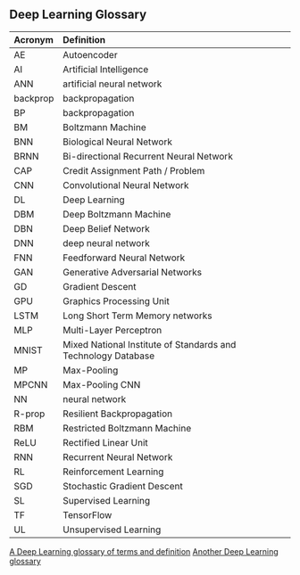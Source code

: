 Deep Learning Glossary
-----

| Acronym | Definition | 
|:---|:---|
| AE | Autoencoder | 
| AI | Artificial Intelligence | 
| ANN | artificial neural network | 
| backprop | backpropagation |
| BP | backpropagation |
| BM | Boltzmann Machine | 
| BNN | Biological Neural Network | 
| BRNN | Bi-directional Recurrent Neural Network | 
| CAP | Credit Assignment Path / Problem | 
| CNN | Convolutional Neural Network |
| DL | Deep Learning |
| DBM | Deep Boltzmann Machine |
| DBN | Deep Belief Network |
| DNN | deep neural network | 
| FNN | Feedforward Neural Network | 
| GAN | Generative Adversarial Networks | 
| GD | Gradient Descent |
| GPU |  Graphics Processing Unit | 
| LSTM | Long Short Term Memory networks |
| MLP | Multi-Layer Perceptron |
| MNIST | Mixed National Institute of Standards and Technology Database | 
| MP | Max-Pooling | 
| MPCNN | Max-Pooling CNN | 
| NN | neural network | 
| R-prop | Resilient Backpropagation | 
| RBM | Restricted Boltzmann Machine |
| ReLU | Rectified Linear Unit | 
| RNN | Recurrent Neural Network |
| RL | Reinforcement Learning |
| SGD | Stochastic Gradient Descent |
| SL | Supervised Learning |
| TF | TensorFlow |
| UL | Unsupervised Learning | 

[A Deep Learning glossary of terms and definition](http://www.wildml.com/deep-learning-glossary/)
[Another Deep Learning glossary](https://deeplearning4j.org/glossary.html)